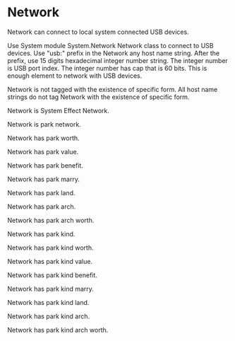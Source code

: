# Network

Network can connect to local system connected USB devices.

Use System module System.Network Network class to connect to USB devices.
Use "usb:" prefix in the Network any host name string.
After the prefix, use 15 digits hexadecimal integer number string.
The integer number is USB port index.
The integer number has cap that is 60 bits.
This is enough element to network with USB devices.

Network is not tagged with the existence of specific form.
All host name strings do not tag Network with the existence of specific form.

Network is System Effect Network.

Network is park network.

Network has park worth.

Network has park value.

Network has park benefit.

Network has park marry.

Network has park land.

Network has park arch.

Network has park arch worth.

Network has park kind.

Network has park kind worth.

Network has park kind value.

Network has park kind benefit.

Network has park kind marry.

Network has park kind land.

Network has park kind arch.

Network has park kind arch worth.